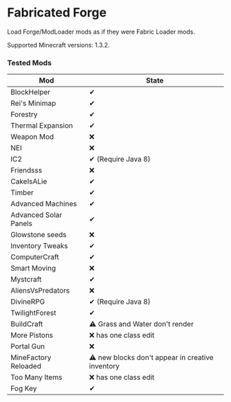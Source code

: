# Fabricated Forge

Load Forge/ModLoader mods as if they were Fabric Loader mods.

Supported Minecraft versions: 1.3.2.

### Tested Mods
| Mod                   | State                                           |
|-----------------------|-------------------------------------------------|
| BlockHelper           | ✔                                               |
| Rei's Minimap         | ✔                                               |
| Forestry              | ✔                                               |
| Thermal Expansion     | ✔                                               |
| Weapon Mod            | ❌                                               |
| NEI                   | ❌                                               |
| IC2                   | ✔ (Require Java 8)                              |
| Friendsss             | ❌                                               |
| CakeIsALie            | ✔                                               |
| Timber                | ✔                                               |
| Advanced Machines     | ✔                                               |
| Advanced Solar Panels | ✔                                               |
| Glowstone seeds       | ❌                                               |
| Inventory Tweaks      | ✔                                               |
| ComputerCraft         | ✔                                               |
| Smart Moving          | ❌                                               |
| Mystcraft             | ✔                                               |
| AliensVsPredators     | ❌                                               |
| DivineRPG             | ✔ (Require Java 8)                              |
| TwilightForest        | ✔                                               |
| BuildCraft            | ⚠ Grass and Water don't render                  |
| More Pistons          | ❌ has one class edit                            |
| Portal Gun            | ❌                                               |
| MineFactory Reloaded  | ⚠ new blocks don't appear in creative inventory |
| Too Many Items        | ❌ has one class edit                            |
| Fog Key               | ✔                                               |